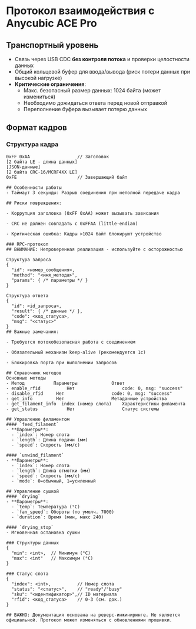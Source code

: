 # Протокол взаимодействия с Anycubic ACE Pro

## Транспортный уровень

- Связь через USB CDC **без контроля потока** и проверки целостности данных
- Общий кольцевой буфер для ввода/вывода (риск потери данных при высокой нагрузке)
- **Критические ограничения**:
  - Макс. безопасный размер данных: 1024 байта (может измениться)
  - Необходимо дожидаться ответа перед новой отправкой
  - Переполнение буфера вызывает потерю данных

## Формат кадров

### Структура кадра
```hex
0xFF 0xAA                  // Заголовок
[2 байта LE - длина данных]
[JSON-данные]
[2 байта CRC-16/MCRF4XX LE]
0xFE                       // Завершающий байт

## Особенности работы
- Таймаут 3 секунды: Разрыв соединения при неполной передаче кадра

## Риски повреждения:

- Коррупция заголовка (0xFF 0xAA) может вызывать зависания

- CRC не должен совпадать с 0xFFAA (little-endian)

- Критическая ошибка: Кадры >1024 байт блокируют устройство

### RPC-протокол
## ВНИМАНИЕ: Непроверенная реализация - используйте с осторожностью

Структура запроса
{
  "id": <номер_сообщения>,
  "method": "<имя_метода>",
  "params": { /* параметры */ }
}

Структура ответа
{
  "id": <id_запроса>,
  "result": { /* данные */ },
  "code": <код_статуса>,
  "msg": "<статус>"
}
## Важные замечания:

- Требуется потокобезопасная работа с соединением

- Обязательный механизм keep-alive (рекомендуется 1с)

- Блокировка порта при выполнении запросов

## Справочник методов
Основные методы
- Метод	          Параметры	            Ответ
- enable_rfid	       Нет        	        code: 0, msg: "success"
- disable_rfid	   Нет	                code: 0, msg: "success"
- get_info	       Нет	                Метаданные устройства
- get_filament_info  index (номер слота)	Характеристики филамента
- get_status	       Нет	                Статус системы

## Управление филаментом
#### `feed_filament`
- **Параметры**:
  - `index`: Номер слота
  - `length`: Длина подачи (мм)
  - `speed`: Скорость (мм/с)

#### `unwind_filament`
- **Параметры**:
  - `index`: Номер слота
  - `length`: Длина отмотки (мм)
  - `speed`: Скорость (мм/с)
  - `mode`: 0=обычный, 1=усиленный

## Управление сушкой
#### `drying`
- **Параметры**:
  - `temp`: Температура (°C)
  - `fan_speed`: Обороты (по умолч. 7000)
  - `duration`: Время (мин, макс 240)

#### `drying_stop`
- Мгновенная остановка сушки

### Структуры данных
{
  "min": <int>,  // Минимум (°C)
  "max": <int"   // Максимум (°C)
}

### Статус слота
{
  "index": <int>,          // Номер слота
  "status": "<статус>",    // "ready"/"busy"
  "sku": "<идентификатор>",// ID материала
  "rfid": <код_статуса>    // 0-3 (см. док.)
}

## ВАЖНО: Документация основана на реверс-инжиниринге. Не является официальной. Протокол может изменяться с обновлениями прошивки.